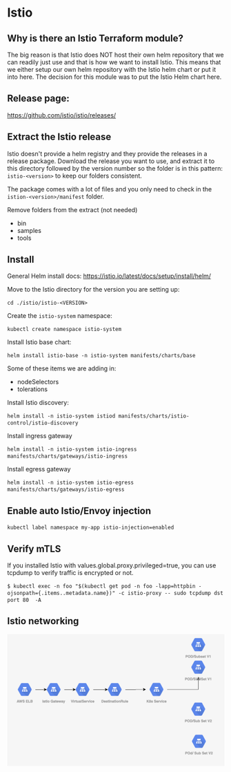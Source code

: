 # Istio

## Why is there an Istio Terraform module?
The big reason is that Istio does NOT host their own helm repository that we can readily just use and that is
how we want to install Istio.  This means that we either setup our own helm repository with the Istio helm
chart or put it into here.  The decision for this module was to put the Istio Helm chart here.

## Release page:
https://github.com/istio/istio/releases/

## Extract the Istio release
Istio doesn't provide a helm registry and they provide the releases in a release package.  Download the release
you want to use, and extract it to this directory followed by the version number so the folder is 
in this pattern: `istio-<version>` to keep our folders consistent.

The package comes with a lot of files and you only need to check in the `istion-<version>/manifest` folder.

Remove folders from the extract (not needed)
* bin
* samples
* tools

## Install
General Helm install docs: https://istio.io/latest/docs/setup/install/helm/

Move to the Istio directory for the version you are setting up:
```
cd ./istio/istio-<VERSION>
```

Create the `istio-system` namespace:
```
kubectl create namespace istio-system
```

Install Istio base chart:
```
helm install istio-base -n istio-system manifests/charts/base
```

Some of these items we are adding in:
* nodeSelectors
* tolerations

Install Istio discovery:
```
helm install -n istio-system istiod manifests/charts/istio-control/istio-discovery
```

Install ingress gateway
```
helm install -n istio-system istio-ingress manifests/charts/gateways/istio-ingress
```

Install egress gateway
```
helm install -n istio-system istio-egress manifests/charts/gateways/istio-egress
```

## Enable auto Istio/Envoy injection

```
kubectl label namespace my-app istio-injection=enabled
```

## Verify mTLS
If you installed Istio with values.global.proxy.privileged=true, you can use tcpdump to verify traffic is encrypted or not.

```
$ kubectl exec -n foo "$(kubectl get pod -n foo -lapp=httpbin -ojsonpath={.items..metadata.name})" -c istio-proxy -- sudo tcpdump dst port 80  -A
```

## Istio networking
![alt text](/docs/images/istio-networking.png "Title")

